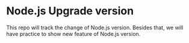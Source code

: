 # Node.js Upgrade version

This repo will track the change of Node.js version. Besides that, we will have practice to show new feature of Node.js version.